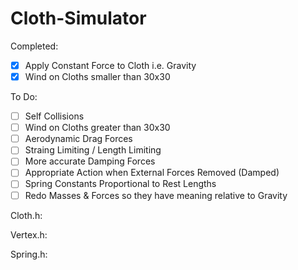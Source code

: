 Cloth-Simulator
===============

Completed:
- [X] Apply Constant Force to Cloth i.e. Gravity
- [X] Wind on Cloths smaller than 30x30

To Do:
- [ ] Self Collisions
- [ ] Wind on Cloths greater than 30x30
- [ ] Aerodynamic Drag Forces
- [ ] Straing Limiting / Length Limiting
- [ ] More accurate Damping Forces
- [ ] Appropriate Action when External Forces Removed (Damped) 
- [ ] Spring Constants Proportional to Rest Lengths
- [ ] Redo Masses & Forces so they have meaning relative to Gravity

Cloth.h:

Vertex.h:

Spring.h:

